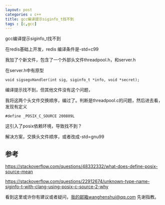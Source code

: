 ```yaml
---
layout: post
categories : c++
title: gcc编译提示siginfo_t找不到
tags : [c,gcc]
---
```

  



gcc编译提示siginfo_t找不到



在redis基础上开发，redis 编译条件是-std=c99

我加了个新文件，包含了一个外部头文件threadpool.h，和server.h

在server.h中有原型

```void sigsegvHandler(int sig, siginfo_t *info, void *secret);```

 编译提示找不到，但其他文件没有这个问题，

我将这两个头文件交换顺序，编过了。判断是threadpool.c的问题，然后进去看，发现有定义

```#define _POSIX_C_SOURCE 200809L```

这引入了posix依赖环境，导致找不到？

解决方案，交换头文件顺序，或者改成-std=gnu99

## 参考

https://stackoverflow.com/questions/48332332/what-does-define-posix-source-mean

https://stackoverflow.com/questions/22912674/unknown-type-name-siginfo-t-with-clang-using-posix-c-source-2-why

看到这里或许你有建议或者疑问，我的邮箱wanghenshui@qq.com 先谢指教。